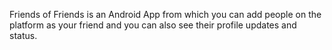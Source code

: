 Friends of Friends is an Android App from which you can add people on the platform as your friend and you can also see their profile updates and status.
